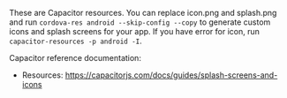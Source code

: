 These are Capacitor resources. You can replace icon.png and splash.png and run
`cordova-res android --skip-config --copy` to generate custom icons and splash screens for your
app. If you have error for icon, run `capacitor-resources -p android -I`.

Capacitor reference documentation:

- Resources: https://capacitorjs.com/docs/guides/splash-screens-and-icons
